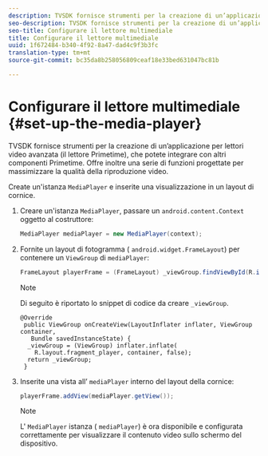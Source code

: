 ```yaml
---
description: TVSDK fornisce strumenti per la creazione di un’applicazione per lettori video avanzata (il lettore Primetime), che potete integrare con altri componenti Primetime. Offre inoltre una serie di funzioni progettate per massimizzare la qualità della riproduzione video.
seo-description: TVSDK fornisce strumenti per la creazione di un’applicazione per lettori video avanzata (il lettore Primetime), che potete integrare con altri componenti Primetime. Offre inoltre una serie di funzioni progettate per massimizzare la qualità della riproduzione video.
seo-title: Configurare il lettore multimediale
title: Configurare il lettore multimediale
uuid: 1f672484-b340-4f92-8a47-dad4c9f3b3fc
translation-type: tm+mt
source-git-commit: bc35da8b258056809ceaf18e33bed631047bc81b

---
```



# Configurare il lettore multimediale {#set-up-the-media-player}

TVSDK fornisce strumenti per la creazione di un’applicazione per lettori video avanzata (il lettore Primetime), che potete integrare con altri componenti Primetime. Offre inoltre una serie di funzioni progettate per massimizzare la qualità della riproduzione video.

<!--<a id="section_1FE83A68DE624F20B52C0959851F5699"></a>-->

Create un&#39;istanza `MediaPlayer` e inserite una visualizzazione in un layout di cornice.

1. Creare un&#39;istanza `MediaPlayer`, passare un `android.content.Context` oggetto al costruttore:

   ```java
   MediaPlayer mediaPlayer = new MediaPlayer(context);
   ```

1. Fornite un layout di fotogramma ( `android.widget.FrameLayout`) per contenere un `ViewGroup` di `mediaPlayer`:

   ```java
   FrameLayout playerFrame = (FrameLayout) _viewGroup.findViewById(R.id.playerFrame);
   ```

   >[!NOTE]
   >
   >Di seguito è riportato lo snippet di codice da creare `_viewGroup`.

   ```
   @Override 
    public ViewGroup onCreateView(LayoutInflater inflater, ViewGroup container, 
      Bundle savedInstanceState) { 
     _viewGroup = (ViewGroup) inflater.inflate( 
       R.layout.fragment_player, container, false); 
     return _viewGroup; 
    }
   ```

1. Inserite una vista all’ `mediaPlayer` interno del layout della cornice:

   ```java
   playerFrame.addView(mediaPlayer.getView());
   ```

   >[!NOTE]
   >
   >L&#39; `MediaPlayer` istanza ( `mediaPlayer`) è ora disponibile e configurata correttamente per visualizzare il contenuto video sullo schermo del dispositivo.